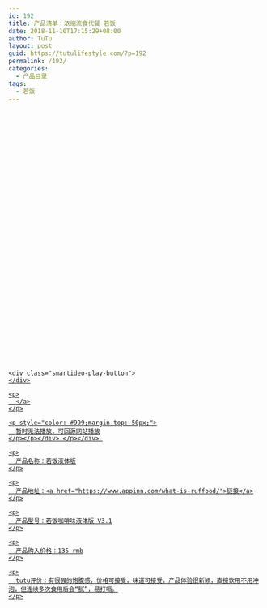 ```yaml
---
id: 192
title: 产品清单：浓缩流食代餐 若饭
date: 2018-11-10T17:15:29+08:00
author: TuTu
layout: post
guid: https://tutulifestyle.com/?p=192
permalink: /192/
categories:
  - 产品目录
tags:
  - 若饭
---
```

<div class="smartideo">
  <div class="player" style="width: 100%;height: 500px;">
  </div>
</div>

<div class="smartideo">
  <div class="player" style="width: 100%;height: 500px;">
    <a href="https://www.bilibili.com/video/av24348865" target="_blank" class="smartideo-play-link"></p> 
    
    <div class="smartideo-play-button">
    </div>
    
    <p>
      </a>
    </p>
    
    <p style="color: #999;margin-top: 50px;">
      暂时无法播放，可回源网站播放
    </p></p></div> </p></div> 
    
    <p>
      产品名称：若饭液体版
    </p>
    
    <p>
      产品地址：<a href="https://www.appinn.com/what-is-ruffood/">链接</a>
    </p>
    
    <p>
      产品型号：若饭咖啡味液体版 V3.1
    </p>
    
    <p>
      产品购入价格：135 rmb
    </p>
    
    <p>
      tutu评价：有很强的饱腹感，价格可接受，味道可接受，产品体验很新颖，直接饮用不用冲泡，但连续多次食用后会“腻”，易打嗝。
    </p>